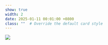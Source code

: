 ```yaml
---
show: true
width: 2
date: 2025-01-11 00:01:00 +0800
class: ""  # Override the default card style
---
```

<div>
<img src="{{ 'assets/images/badges/grayphon.PNG' | relative_url }}" class="img-fluid rounded-xl" >
</div>